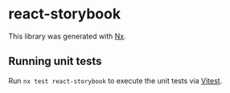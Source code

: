 # react-storybook

This library was generated with [Nx](https://nx.dev).

## Running unit tests

Run `nx test react-storybook` to execute the unit tests via [Vitest](https://vitest.dev/).
